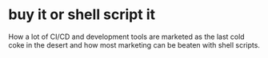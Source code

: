 # buy it or shell script it

How a lot of CI/CD and development tools are marketed as the last cold coke in the desert and how most marketing can be beaten with shell scripts.
